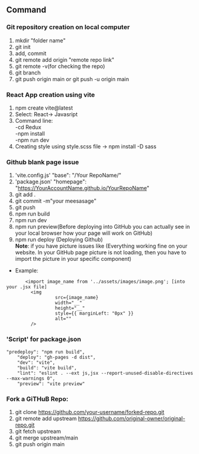 ## Command


### Git repository creation on local computer 
1. mkdir "folder name" <br>
2. git init <br>
3. add, commit<br>
4. git remote add origin "remote repo link"<br>
5. git remote -v(for checking the repo)<br>
6. git branch<br>
7. git push origin main or git push -u origin main
   
### React App creation using vite
1. npm create  vite@latest
2. Select: React-> Javasript
3. Command line:<br>-cd Redux
  <br>-npm install
  <br>-npm run dev <br>
4.  Creating style using style.scss file -> npm install -D sass
### Github blank page issue
1.  'vite.config.js' "base": "/Your RepoName/"
2.  'package.json' "homepage": "https://YourAccountName.github.io/YourRepoName"
3.  git add .
4.  git commit -m"your meesasage"
5.  git push
6.  npm run build
7.  npm run dev
8.  npm run preview(Before deploying into GitHub you can actually see in your local browser how your page will work on GitHub)
9.  npm run deploy (Deploying Github)<br> 
<b>Note</b>: if you have picture issues like (Everything working fine on your website. In your GitHub page picture is not loading, then you have to import the picture in your specific component) <br>
- Example:
```
       <import image_name from '../assets/images/image.png'; [into your .jsx file]
         <img
                  src={image_name}
                  width="__"
                  height="__"
                  style={{ marginLeft: "0px" }}
                  alt=""
         />
```
### 'Script' for package.json

```
"predeploy": "npm run build",
    "deploy": "gh-pages -d dist",
    "dev": "vite",
    "build": "vite build",
    "lint": "eslint . --ext js,jsx --report-unused-disable-directives --max-warnings 0",
    "preview": "vite preview"
```
### Fork a GiTHuB Repo:
1. git clone https://github.com/your-username/forked-repo.git
2. git remote add upstream https://github.com/original-owner/original-repo.git
3. git fetch upstream
4. git merge upstream/main
5. git push origin main
